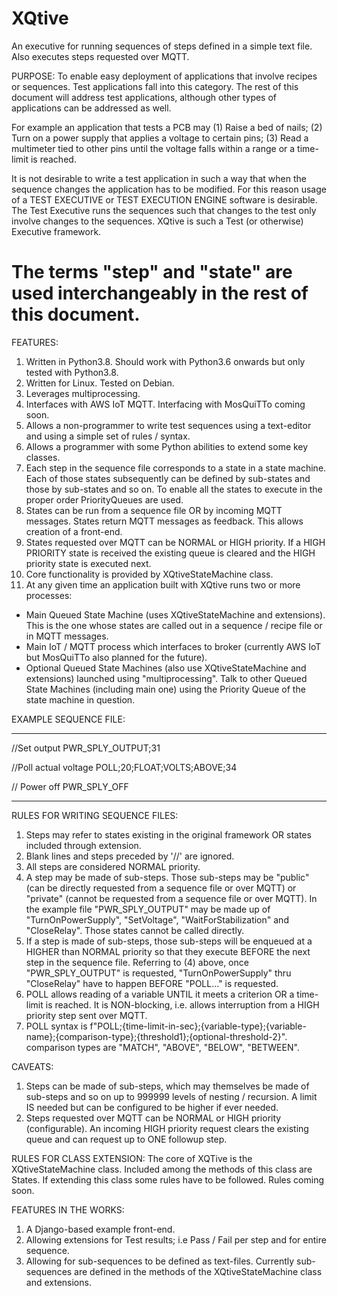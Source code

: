 # XQtive
An executive for running sequences of steps defined in a simple text file.  Also executes steps requested over MQTT.

PURPOSE:
To enable easy deployment of applications that involve recipes or sequences. Test applications fall into this category.  The rest of this document will address test applications, although other types of applications can be addressed as well.

For example an application that tests a PCB may
(1) Raise a bed of nails; (2) Turn on a power supply that applies a voltage to certain pins; (3) Read a multimeter tied to other pins until the voltage falls within a range or a time-limit is reached.

It is not desirable to write a test application in such a way that when the sequence changes the application has to be modified. For this reason usage of a TEST EXECUTIVE or TEST EXECUTION ENGINE software is desirable.  The Test Executive runs the sequences such that changes to the test only involve changes to the sequences. XQtive is such a Test (or otherwise) Executive framework.

# The terms "step" and "state" are used interchangeably in the rest of this document.

FEATURES:
1. Written in Python3.8.  Should work with Python3.6 onwards but only tested with Python3.8.
2. Written for Linux. Tested on Debian.
3. Leverages multiprocessing.
4. Interfaces with AWS IoT MQTT.  Interfacing with MosQuiTTo coming soon.
5. Allows a non-programmer to write test sequences using a text-editor and using a simple set of rules / syntax.
6. Allows a programmer with some Python abilities to extend some key classes.
7. Each step in the sequence file corresponds to a state in a state machine. Each of those states subsequently can be defined by sub-states and those by sub-states and so on. To enable all the states to execute in the proper order PriorityQueues are used.
8. States can be run from a sequence file OR by incoming MQTT messages. States return MQTT messages as feedback. This allows creation of a front-end.
9. States requested over MQTT can be NORMAL or HIGH priority.  If a HIGH PRIORITY state is received the existing queue is cleared and the HIGH priority state is executed next. 
10. Core functionality is provided by XQtiveStateMachine class.
11. At any given time an application built with XQtive runs two or more processes:
- Main Queued State Machine (uses XQtiveStateMachine and extensions). This is the one whose states are called out in a sequence / recipe file or in MQTT messages.
- Main IoT / MQTT process which interfaces to broker (currently AWS IoT but MosQuiTTo also planned for the future).
- Optional Queued State Machines (also use XQtiveStateMachine and extensions) launched using "multiprocessing". Talk to other Queued State Machines (including main one) using the Priority Queue of the state machine in question.

EXAMPLE SEQUENCE FILE:

------------
//Set output
PWR_SPLY_OUTPUT;31

//Poll actual voltage
POLL;20;FLOAT;VOLTS;ABOVE;34

// Power off
PWR_SPLY_OFF

-------------

RULES FOR WRITING SEQUENCE FILES:
1. Steps may refer to states existing in the original framework OR states included through extension.
2. Blank lines and steps preceded by '//' are ignored.
3. All steps are considered NORMAL priority.
4. A step may be made of sub-steps. Those sub-steps may be "public" (can be directly requested from a sequence file or over MQTT) or "private" (cannot be requested from a sequence file or over MQTT). In the example file "PWR_SPLY_OUTPUT" may be made up of "TurnOnPowerSupply", "SetVoltage", "WaitForStabilization" and "CloseRelay". Those states cannot be called directly.
5. If a step is made of sub-steps, those sub-steps will be enqueued at a HIGHER than NORMAL priority so that they execute BEFORE the next step in the sequence file.  Referring to (4) above, once "PWR_SPLY_OUTPUT" is requested, "TurnOnPowerSupply" thru "CloseRelay" have to happen BEFORE "POLL..." is requested.
7. POLL allows reading of a variable UNTIL it meets a criterion OR a time-limit is reached. It is NON-blocking, i.e. allows interruption from a HIGH priority step sent over MQTT.
8. POLL syntax is f"POLL;{time-limit-in-sec};{variable-type};{variable-name};{comparison-type};{threshold1};{optional-threshold-2}". comparison types are "MATCH", "ABOVE", "BELOW", "BETWEEN".

CAVEATS:
1. Steps can be made of sub-steps, which may themselves be made of sub-steps and so on up to 999999 levels of nesting / recursion. A limit IS needed but can be configured to be higher if ever needed.
2. Steps requested over MQTT can be NORMAL or HIGH priority (configurable). An incoming HIGH priority request clears the existing queue and can request up to ONE followup step.

RULES FOR CLASS EXTENSION:
The core of XQTive is the XQtiveStateMachine class. Included among the methods of this class are States. If extending this class some rules have to be followed. Rules coming soon.

FEATURES IN THE WORKS:
1. A Django-based example front-end.
2. Allowing extensions for Test results; i.e Pass / Fail per step and for entire sequence.
3. Allowing for sub-sequences to be defined as text-files. Currently sub-sequences are defined in the methods of the XQtiveStateMachine class and extensions.
